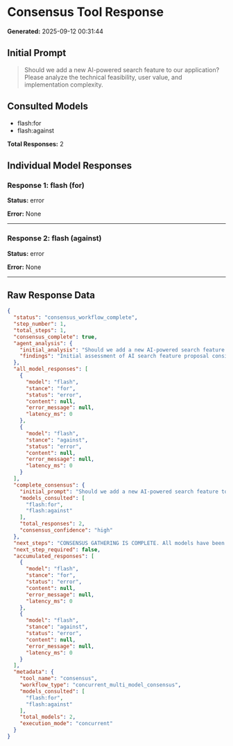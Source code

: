 # Consensus Tool Response

**Generated:** 2025-09-12 00:31:44

## Initial Prompt
> Should we add a new AI-powered search feature to our application? Please analyze the technical feasibility, user value, and implementation complexity.

## Consulted Models
- flash:for
- flash:against

**Total Responses:** 2

## Individual Model Responses

### Response 1: flash (for)
**Status:** error

**Error:** None

---

### Response 2: flash (against)
**Status:** error

**Error:** None

---

## Raw Response Data
```json
{
  "status": "consensus_workflow_complete",
  "step_number": 1,
  "total_steps": 1,
  "consensus_complete": true,
  "agent_analysis": {
    "initial_analysis": "Should we add a new AI-powered search feature to our application? Please analyze the technical feasibility, user value, and implementation complexity.",
    "findings": "Initial assessment of AI search feature proposal considering user needs, technical constraints, and business value."
  },
  "all_model_responses": [
    {
      "model": "flash",
      "stance": "for",
      "status": "error",
      "content": null,
      "error_message": null,
      "latency_ms": 0
    },
    {
      "model": "flash",
      "stance": "against",
      "status": "error",
      "content": null,
      "error_message": null,
      "latency_ms": 0
    }
  ],
  "complete_consensus": {
    "initial_prompt": "Should we add a new AI-powered search feature to our application? Please analyze the technical feasibility, user value, and implementation complexity.",
    "models_consulted": [
      "flash:for",
      "flash:against"
    ],
    "total_responses": 2,
    "consensus_confidence": "high"
  },
  "next_steps": "CONSENSUS GATHERING IS COMPLETE. All models have been consulted concurrently. Synthesize all perspectives and present:\n1. Key points of AGREEMENT across models\n2. Key points of DISAGREEMENT and why they differ\n3. Your final consolidated recommendation\n4. Specific, actionable next steps for implementation\n5. Critical risks or concerns that must be addressed",
  "next_step_required": false,
  "accumulated_responses": [
    {
      "model": "flash",
      "stance": "for",
      "status": "error",
      "content": null,
      "error_message": null,
      "latency_ms": 0
    },
    {
      "model": "flash",
      "stance": "against",
      "status": "error",
      "content": null,
      "error_message": null,
      "latency_ms": 0
    }
  ],
  "metadata": {
    "tool_name": "consensus",
    "workflow_type": "concurrent_multi_model_consensus",
    "models_consulted": [
      "flash:for",
      "flash:against"
    ],
    "total_models": 2,
    "execution_mode": "concurrent"
  }
}
```